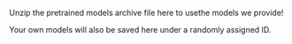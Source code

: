 Unzip the pretrained models archive file here to usethe models we provide!

Your own models will also be saved here under a randomly assigned ID.